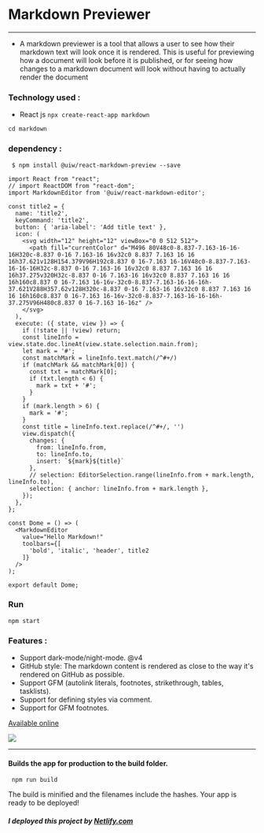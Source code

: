# Markdown Previewer
---
- A markdown previewer is a tool that allows a user to see how their markdown text will look once it is rendered. This is useful for previewing how a document will look before it is published, or for seeing how changes to a markdown document will look without having to actually render the document


### Technology used :

- React js
 ``` npx create-react-app markdown ```
 
 ``` cd markdown ```
### dependency :
```
 $ npm install @uiw/react-markdown-preview --save
```
```
import React from "react";
// import ReactDOM from "react-dom";
import MarkdownEditor from '@uiw/react-markdown-editor';

const title2 = {
  name: 'title2',
  keyCommand: 'title2',
  button: { 'aria-label': 'Add title text' },
  icon: (
    <svg width="12" height="12" viewBox="0 0 512 512">
      <path fill="currentColor" d="M496 80V48c0-8.837-7.163-16-16-16H320c-8.837 0-16 7.163-16 16v32c0 8.837 7.163 16 16 16h37.621v128H154.379V96H192c8.837 0 16-7.163 16-16V48c0-8.837-7.163-16-16-16H32c-8.837 0-16 7.163-16 16v32c0 8.837 7.163 16 16 16h37.275v320H32c-8.837 0-16 7.163-16 16v32c0 8.837 7.163 16 16 16h160c8.837 0 16-7.163 16-16v-32c0-8.837-7.163-16-16-16h-37.621V288H357.62v128H320c-8.837 0-16 7.163-16 16v32c0 8.837 7.163 16 16 16h160c8.837 0 16-7.163 16-16v-32c0-8.837-7.163-16-16-16h-37.275V96H480c8.837 0 16-7.163 16-16z" />
    </svg>
  ),
  execute: ({ state, view }) => {
    if (!state || !view) return;
    const lineInfo = view.state.doc.lineAt(view.state.selection.main.from);
    let mark = '#';
    const matchMark = lineInfo.text.match(/^#+/)
    if (matchMark && matchMark[0]) {
      const txt = matchMark[0];
      if (txt.length < 6) {
        mark = txt + '#';
      }
    }
    if (mark.length > 6) {
      mark = '#';
    }
    const title = lineInfo.text.replace(/^#+/, '')
    view.dispatch({
      changes: {
        from: lineInfo.from,
        to: lineInfo.to,
        insert: `${mark}${title}`
      },
      // selection: EditorSelection.range(lineInfo.from + mark.length, lineInfo.to),
      selection: { anchor: lineInfo.from + mark.length },
    });
  },
};

const Dome = () => (
  <MarkdownEditor
    value="Hello Markdown!"
    toolbars={[
      'bold', 'italic', 'header', title2
    ]}
  />
);

export default Dome;
```
### Run 
``` npm start ```
### Features : 
- Support dark-mode/night-mode. @v4
- GitHub style: The markdown content is rendered as close to the way it's rendered on GitHub as possible.
- Support GFM (autolink literals, footnotes, strikethrough, tables, tasklists).
- Support for defining styles via comment.
- Support for GFM footnotes.

[Available online](https://musical-kitsune-379bc1.netlify.app/)

![](Gif_markdown.gif)

---

#### Builds the app for production to the build folder.
```
 npm run build
```

The build is minified and the filenames include the hashes. Your app is ready to be deployed!

##### I deployed this project by [Netlify.com](https://www.netlify.com/)
